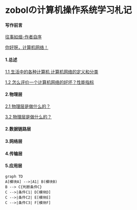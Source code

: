 # zobolの计算机操作系统学习札记

#### 写作前言
   [ 往事如烟-作者自序](./Doc/00AuthorForeword/01AuthorIntroduceWangShiRuYan.html)  

   [ 你好呀，计算机网络！](./Doc/00AuthorForeword/02NiHaoComputerNetwork.html)


#### 1.总述
   [1.1 生活中的各种计算机 计算机网络的定义和分类](./Doc/01Summary/0001DefinitionAndClassificationOfComputerNetworks.html)  
  
   [1.2 怎么评价一个计算机网络的好坏？性能指标](./Doc/01Summary/0002PerformanceIndexOfComputerNetwork.html)

#### 2.物理层

   [2.1 物理层是做什么的？](b.html)

   [3.2 物理层是做什么的？](b.html)

#### 2.数据链路层
#### 3.网络层
#### 4.传输层
#### 5.应用层

```mermaid
graph TD
A[模块A] -->|A1| B(模块B)
B --> C{判断条件C}
C -->|条件C1| D[模块D]
C -->|条件C2| E[模块E]
C -->|条件C3| F[模块F]
```


